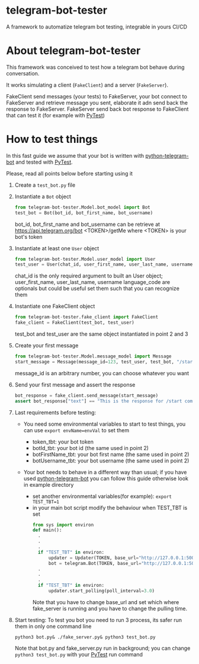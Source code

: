 # telegram-bot-tester
A framework to automatize telegram bot testing, integrable in yours CI/CD

# About telegram-bot-tester
This framework was conceived to test how a telegram bot behave during conversation.

It works simulating a client (`FakeClient`) and a server (`FakeServer`).

FakeClient send messages (your tests) to FakeServer, your bot connect to FakeServer and retrieve message you sent, elaborate it adn send back the response to FakeServer. FakeServer send back bot response to FakeClient that can test it (for example with [PyTest](https://pypi.org/project/pytest/))

# How to test things
In this fast guide we assume that your bot is written with [python-telegram-bot](https://python-telegram-bot.org) and tested with [PyTest](https://pypi.org/project/pytest/).

Please, read all points below before starting using it
1. Create a `test_bot.py` file
2. Instantiate a `Bot` object
    ```python
   from telegram-bot-tester.Model.bot_model import Bot
   test_bot = Bot(bot_id, bot_first_name, bot_username)
    ```
    bot_id, bot_first_name and bot_username can be retrieve at https://api.telegram.org/bot \<TOKEN>/getMe where \<TOKEN> is your bot's token
3. Instantiate at least one `User` object
    ```python
    from telegram-bot-tester.Model.user_model import User
    test_user = User(chat_id, user_first_name, user_last_name, username, language_code)
    ```
    chat_id is the only required argument to built an User object; user_first_name, user_last_name, username language_code are optionals but could be useful set them such that you can recognize them
4. Instantiate one FakeClient object
    ```python
    from telegram-bot-tester.fake_client import FakeClient
    fake_client = FakeClient(test_bot, test_user)
    ```
    test_bot and test_user are the same object instantiated in point 2 and 3
5. Create your first message
    ```python
    from telegram-bot-tester.Model.message_model import Message
    start_message = Message(message_id=123, test_user, test_bot, "/start")
    ```
    message_id is an arbitrary number, you can choose whatever you want
6. Send your first message and assert the response
    ```python
    bot_response = fake_client.send_message(start_message)
    assert bot_response["text"] == "This is the response for /start command"
    ```
7. Last requirements before testing:

    - You need some environmental variables to start to test things, you can use `export envName=envVal` to set them
    
        - token_tbt: your bot token
        - botId_tbt: your bot id (the same used in point 2)
        - botFirstName_tbt: your bot first name (the same used in point 2)
        - botUsername_tbt: your bot username (the same used in point 2)
    - Your bot needs to behave in a different way than usual; if you have used [python-telegram-bot](https://python-telegram-bot.org) you can follow this guide otherwise look in example directory
        
        - set another environmental variables(for example): `export TEST_TBT=1`
        - in your main bot script modify the behaviour when TEST_TBT is set
            ```python
            from sys import environ
            def main():
              .
              .
              .
              if "TEST_TBT" in environ:
                  updater = Updater(TOKEN, base_url="http://127.0.0.1:5000/")
                  bot = telegram.Bot(TOKEN, base_url="http://127.0.0.1:5000/")
              .
              .
              .
              if "TEST_TBT" in environ:
                  updater.start_polling(poll_interval=3.0)
            ```
            Note that you have to change base_url and set which where fake_server is running and you have to change the pulling time.
8. Start testing:
    To test you bot you need to run 3 process, its safer run them in only one command line 
    
    `python3 bot.py& ./fake_server.py& python3 test_bot.py`
    
    Note that bot.py and fake_server.py run in background; you can change `python3 test_bot.py` with your [PyTest](https://pypi.org/project/pytest/) run command